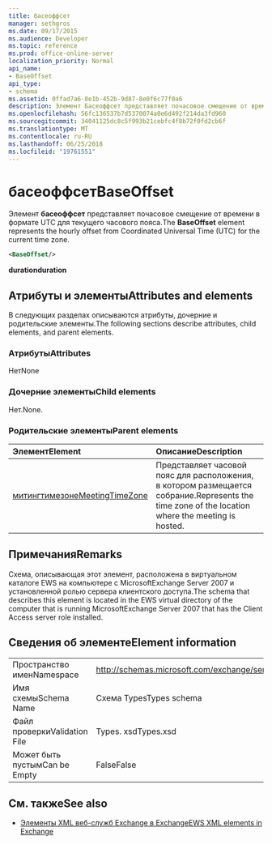 ```yaml
---
title: басеоффсет
manager: sethgros
ms.date: 09/17/2015
ms.audience: Developer
ms.topic: reference
ms.prod: office-online-server
localization_priority: Normal
api_name:
- BaseOffset
api_type:
- schema
ms.assetid: 0ffad7a6-8e1b-452b-9d87-8e0f6c77f0a6
description: Элемент Басеоффсет представляет почасовое смещение от времени в формате UTC для текущего часового пояса.
ms.openlocfilehash: 56fc136537b7d5370074a0e6d492f214da3fd960
ms.sourcegitcommit: 34041125dc8c5f993b21cebfc4f8b72f0fd2cb6f
ms.translationtype: MT
ms.contentlocale: ru-RU
ms.lasthandoff: 06/25/2018
ms.locfileid: "19761551"
---
```

# <a name="baseoffset"></a><span data-ttu-id="124b5-103">басеоффсет</span><span class="sxs-lookup"><span data-stu-id="124b5-103">BaseOffset</span></span>

<span data-ttu-id="124b5-104">Элемент **басеоффсет** представляет почасовое смещение от времени в формате UTC для текущего часового пояса.</span><span class="sxs-lookup"><span data-stu-id="124b5-104">The **BaseOffset** element represents the hourly offset from Coordinated Universal Time (UTC) for the current time zone.</span></span> 
  
```xml
<BaseOffset/>
```

 <span data-ttu-id="124b5-105">**duration**</span><span class="sxs-lookup"><span data-stu-id="124b5-105">**duration**</span></span>
## <a name="attributes-and-elements"></a><span data-ttu-id="124b5-106">Атрибуты и элементы</span><span class="sxs-lookup"><span data-stu-id="124b5-106">Attributes and elements</span></span>

<span data-ttu-id="124b5-107">В следующих разделах описываются атрибуты, дочерние и родительские элементы.</span><span class="sxs-lookup"><span data-stu-id="124b5-107">The following sections describe attributes, child elements, and parent elements.</span></span>
  
### <a name="attributes"></a><span data-ttu-id="124b5-108">Атрибуты</span><span class="sxs-lookup"><span data-stu-id="124b5-108">Attributes</span></span>

<span data-ttu-id="124b5-109">Нет</span><span class="sxs-lookup"><span data-stu-id="124b5-109">None</span></span>
  
### <a name="child-elements"></a><span data-ttu-id="124b5-110">Дочерние элементы</span><span class="sxs-lookup"><span data-stu-id="124b5-110">Child elements</span></span>

<span data-ttu-id="124b5-111">Нет.</span><span class="sxs-lookup"><span data-stu-id="124b5-111">None.</span></span>
  
### <a name="parent-elements"></a><span data-ttu-id="124b5-112">Родительские элементы</span><span class="sxs-lookup"><span data-stu-id="124b5-112">Parent elements</span></span>

|<span data-ttu-id="124b5-113">**Элемент**</span><span class="sxs-lookup"><span data-stu-id="124b5-113">**Element**</span></span>|<span data-ttu-id="124b5-114">**Описание**</span><span class="sxs-lookup"><span data-stu-id="124b5-114">**Description**</span></span>|
|:-----|:-----|
|[<span data-ttu-id="124b5-115">митингтимезоне</span><span class="sxs-lookup"><span data-stu-id="124b5-115">MeetingTimeZone</span></span>](meetingtimezone.md) <br/> |<span data-ttu-id="124b5-116">Представляет часовой пояс для расположения, в котором размещается собрание.</span><span class="sxs-lookup"><span data-stu-id="124b5-116">Represents the time zone of the location where the meeting is hosted.</span></span>  <br/> |
   
## <a name="remarks"></a><span data-ttu-id="124b5-117">Примечания</span><span class="sxs-lookup"><span data-stu-id="124b5-117">Remarks</span></span>

<span data-ttu-id="124b5-118">Схема, описывающая этот элемент, расположена в виртуальном каталоге EWS на компьютере с MicrosoftExchange Server 2007 и установленной ролью сервера клиентского доступа.</span><span class="sxs-lookup"><span data-stu-id="124b5-118">The schema that describes this element is located in the EWS virtual directory of the computer that is running MicrosoftExchange Server 2007 that has the Client Access server role installed.</span></span>
  
## <a name="element-information"></a><span data-ttu-id="124b5-119">Сведения об элементе</span><span class="sxs-lookup"><span data-stu-id="124b5-119">Element information</span></span>

|||
|:-----|:-----|
|<span data-ttu-id="124b5-120">Пространство имен</span><span class="sxs-lookup"><span data-stu-id="124b5-120">Namespace</span></span>  <br/> |http://schemas.microsoft.com/exchange/services/2006/types  <br/> |
|<span data-ttu-id="124b5-121">Имя схемы</span><span class="sxs-lookup"><span data-stu-id="124b5-121">Schema Name</span></span>  <br/> |<span data-ttu-id="124b5-122">Схема Types</span><span class="sxs-lookup"><span data-stu-id="124b5-122">Types schema</span></span>  <br/> |
|<span data-ttu-id="124b5-123">Файл проверки</span><span class="sxs-lookup"><span data-stu-id="124b5-123">Validation File</span></span>  <br/> |<span data-ttu-id="124b5-124">Types. xsd</span><span class="sxs-lookup"><span data-stu-id="124b5-124">Types.xsd</span></span>  <br/> |
|<span data-ttu-id="124b5-125">Может быть пустым</span><span class="sxs-lookup"><span data-stu-id="124b5-125">Can be Empty</span></span>  <br/> |<span data-ttu-id="124b5-126">False</span><span class="sxs-lookup"><span data-stu-id="124b5-126">False</span></span>  <br/> |
   
## <a name="see-also"></a><span data-ttu-id="124b5-127">См. также</span><span class="sxs-lookup"><span data-stu-id="124b5-127">See also</span></span>



- [<span data-ttu-id="124b5-128">Элементы XML веб-служб Exchange в Exchange</span><span class="sxs-lookup"><span data-stu-id="124b5-128">EWS XML elements in Exchange</span></span>](ews-xml-elements-in-exchange.md)

